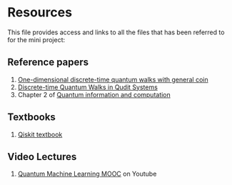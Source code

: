 # Resources

This file provides access and links to all the files that has been referred to for the mini project:

## Reference papers
1. [One-dimensional discrete-time quantum walks with general coin](https://arxiv.org/abs/2102.07207)
2. [Discrete-time Quantum Walks in Qudit Systems](https://arxiv.org/abs/2207.04319)
3. Chapter 2 of [Quantum information and computation](https://ilorentz.org/quantumcomputers/literature/preskill_1_to_6.pdf)

## Textbooks 
1. [Qiskit textbook](https://qiskit.org/textbook/ch-states/introduction.html)

## Video Lectures 
1. [Quantum Machine Learning MOOC](https://www.youtube.com/playlist?list=PLmRxgFnCIhaMgvot-Xuym_hn69lmzIokg) on Youtube
